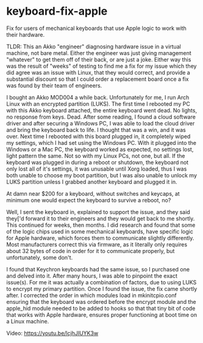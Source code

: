 # keyboard-fix-apple
Fix for users of mechanical keyboards that use Apple logic to work with their hardware.

TLDR: This an Akko "engineer" diagnosing hardware issue in a virtual machine, not bare metal. Either the engineer was just giving management "whatever" to get them off of their back, or are just a joke. Either way this was the result of "weeks" of testing to find me a fix for my issue which they did agree was an issue with Linux, that they would correct, and provide a substantial discount so that I could order a replacement board once a fix was found by their team of engineers.

I bought an Akko MOD004 a while back. Unfortunately for me, I run Arch Linux with an encrypted partition (LUKS). The first time I rebooted my PC with this Akko keyboard attached, the entire keyboard went dead. No lights, no response from keys. Dead. After some reading, I found a cloud software driver and after securing a Windows PC, I was able to load the cloud driver and bring the keyboard back to life. I thought that was a win, and it was over. Next time I rebooted with this board plugged in, it completely wiped my settings, which I had set using the Windows PC. With it plugged into the Windows or a Mac PC, the keyboard worked as expected, no settings lost, light pattern the same. Not so with my Linux PCs, not one, but all. If the keyboard was plugged in during a reboot or shutdown, the keyboard not only lost all of it's settings, it was unusable until Xorg loaded, thus I was both unable to choose my boot partition, but I was also unable to unlock my LUKS partition unless I grabbed another keyboard and plugged it in.

At damn near $200 for a keyboard, without switches and keycaps, at minimum one would expect the keyboard to survive a reboot, no?

Well, I sent the keyboard in, explained to support the issue, and they said they['d forward it to their engineers and they would get back to me shortly. This continued for weeks, then months. I did research and found that some of the logic chips used in some mechanical keyboards, have specific logic for Apple hardware, which forces them to communicate slightly differently. Most manufacturers correct this via firmware, as it literally only requires about 32 bytes of code in order for it to communicate properly, but unfortunately, some don't.

I found that Keychron keyboards had the same issue, so I purchased one and delved into it. After many hours, I was able to pinpoint the exact issue(s). For me it was actually a combination of factors, due to using LUKS to encrypt my primary partition. Once I found the issue, the fix came shortly after. I corrected the order in which modules load in mkinitcpio.conf ensuring that the keyboard was ordered before the encrypt module and the apple_hid module needed to be added to hooks so that that tiny bit of code that works with Apple hardware, ensures proper functioning at boot time on a Linux machine.

Video: https://youtu.be/lcjhJIUYK3w
